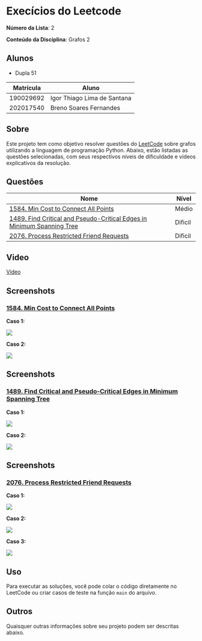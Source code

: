 # Execícios do Leetcode

**Número da Lista**: 2<br>

**Conteúdo da Disciplina**: Grafos 2<br>

## Alunos

- Dupla 51

| Matrícula | Aluno                             |
| --------- | --------------------------------- |
| 190029692 | Igor Thiago Lima de Santana |
| 202017540 | Breno Soares Fernandes      |

## Sobre

Este projeto tem como objetivo resolver questões do [LeetCode](https://leetcode.com/problemset/?search=graph&page=1&sorting=W3t9XQ%3D%3D) sobre grafos utilizando a linguagem de programação Python. Abaixo, estão listadas as questões selecionadas, com seus respectivos níveis de dificuldade e vídeos explicativos da resolução.

## Questões

| Nome                                                                                                                                                  | Nível   |
| ----------------------------------------------------------------------------------------------------------------------------------------------------- | ------- |
| [1584. Min Cost to Connect All Points](https://leetcode.com/problems/min-cost-to-connect-all-points/description/?envType=problem-list-v2&envId=minimum-spanning-tree)  | Médio |
|  [1489. Find Critical and Pseudo-Critical Edges in Minimum Spanning Tree](https://leetcode.com/problems/find-critical-and-pseudo-critical-edges-in-minimum-spanning-tree/description/)  | Dificil |
|            [2076. Process Restricted Friend Requests](https://leetcode.com/problems/process-restricted-friend-requests/description/)          | Dificil |

## Video

[Vídeo](https://youtu.be/4Ip80akByGw)

## Screenshots

### [1584. Min Cost to Connect All Points](https://leetcode.com/problems/min-cost-to-connect-all-points/description/?envType=problem-list-v2&envId=minimum-spanning-tree)  

 **Caso 1:**


![](assets/case1_minCost.png)

 **Caso 2:**

![](assets/case2_minCost.png)

## Screenshots

### [1489. Find Critical and Pseudo-Critical Edges in Minimum Spanning Tree](https://leetcode.com/problems/find-critical-and-pseudo-critical-edges-in-minimum-spanning-tree/description/) 

 **Caso 1:**


![](assets/case1_kriskal.png)

 **Caso 2:**

![](assets/case2_kriskal.png)

## Screenshots

###  [2076. Process Restricted Friend Requests](https://leetcode.com/problems/process-restricted-friend-requests/description/) 

 **Caso 1:**


![](assets/case1_process.png)

 **Caso 2:**

![](assets/case2_process.png)

**Caso 3:**

![](assets/case3_process.png)




## Uso

Para executar as soluções, você pode colar o código diretamente no LeetCode ou criar casos de teste na função ```main``` do arquivo.


## Outros

Quaisquer outras informações sobre seu projeto podem ser descritas abaixo.